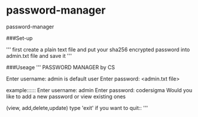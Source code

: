 # password-manager
password-manager

###Set-up

'''
first create a plain text file and put your sha256 encrypted password into admin.txt file and save it
'''

###Useage
'''
PASSWORD MANAGER by CS

Enter username: admin is default user
Enter password: <admin.txt file>




example::::::
Enter username: admin
Enter password: codersigma
Would you like to add a new password or view existing ones

(view, add,delete,update)
 type 'exit' if you want to quit::
'''

